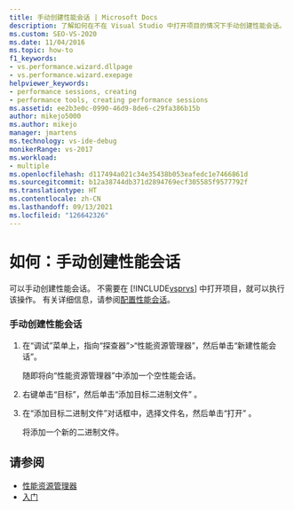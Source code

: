 ```yaml
---
title: 手动创建性能会话 | Microsoft Docs
description: 了解如何在不在 Visual Studio 中打开项目的情况下手动创建性能会话。
ms.custom: SEO-VS-2020
ms.date: 11/04/2016
ms.topic: how-to
f1_keywords:
- vs.performance.wizard.dllpage
- vs.performance.wizard.exepage
helpviewer_keywords:
- performance sessions, creating
- performance tools, creating performance sessions
ms.assetid: ee2b3e0c-0990-46d9-8de6-c29fa386b15b
author: mikejo5000
ms.author: mikejo
manager: jmartens
ms.technology: vs-ide-debug
monikerRange: vs-2017
ms.workload:
- multiple
ms.openlocfilehash: d117494a021c34e35438b053eafedc1e7466861d
ms.sourcegitcommit: b12a38744db371d2894769ecf305585f9577792f
ms.translationtype: HT
ms.contentlocale: zh-CN
ms.lasthandoff: 09/13/2021
ms.locfileid: "126642326"
---
```

# <a name="how-to-manually-create-performance-sessions"></a>如何：手动创建性能会话
可以手动创建性能会话。 不需要在 [!INCLUDE[vsprvs](../code-quality/includes/vsprvs_md.md)] 中打开项目，就可以执行该操作。 有关详细信息，请参阅[配置性能会话](../profiling/configuring-performance-sessions.md)。

### <a name="to-manually-create-a-performance-session"></a>手动创建性能会话

1. 在“调试”菜单上，指向“探查器”>“性能资源管理器”，然后单击“新建性能会话”。

     随即将向“性能资源管理器”中添加一个空性能会话。

2. 右键单击“目标”，然后单击“添加目标二进制文件” 。

3. 在“添加目标二进制文件”对话框中，选择文件名，然后单击“打开” 。

     将添加一个新的二进制文件。

## <a name="see-also"></a>请参阅
- [性能资源管理器](../profiling/performance-explorer.md)
- [入门](../profiling/getting-started-with-performance-tools.md)
